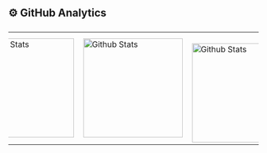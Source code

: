 ## ⚙️ GitHub Analytics
<table style="display: flex; justify-content: center; align-items: center;">
  <tr>
    <td>
      <img style="align-items: center"
        align="left" height="200em" 
        src="https://github-readme-stats.vercel.app/api?username=steffaneleal&show_icons=true&theme=transparent&include_all_commits=true&count_private=true"
        alt="Github Stats"
      />
    </td>
    <td>
      <img
        align="left" height="200em"
        src="https://github-readme-stats.vercel.app/api/top-langs/?username=steffaneleal&theme=transparent&hide_border=false&include_all_commits=true&count_private=true&layout=compact"
        alt="Github Stats"
      />
    </td>
    <td>
      <br />
      <img
        align="left" height="200em"
        src="https://github-readme-streak-stats.herokuapp.com/?user=steffaneleal&theme=transparent&hide_border=false"
        alt="Github Stats"
      />
    </td>
  </tr>
</table>